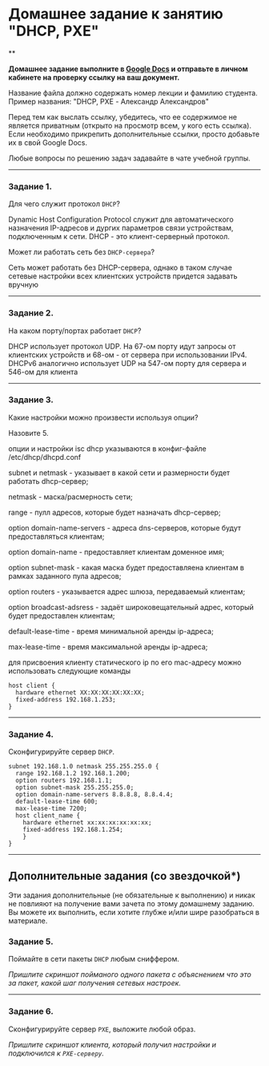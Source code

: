 # Домашнее задание к занятию "DHCP, PXE"

**

**Домашнее задание выполните в [Google Docs](https://docs.google.com/) и отправьте в личном кабинете на проверку ссылку на ваш документ.** 

Название файла должно содержать номер лекции и фамилию студента. Пример названия: "DHCP, PXE - Александр Александров"

Перед тем как выслать ссылку, убедитесь, что ее содержимое не является приватным (открыто на просмотр всем, у кого есть ссылка). Если необходимо прикрепить дополнительные ссылки, просто добавьте их в свой Google Docs.

Любые вопросы по решению задач задавайте в чате учебной группы.

---

### Задание 1. 

Для чего служит протокол `DHCP`? 

Dynamic Host Configuration Protocol служит для автоматического назначения IP-адресов и дургих параметров связи устройствам, подключенным к сети. DHCP - это клиент-серверный протокол.

Может ли работать сеть без `DHCP-сервера`?

Сеть может работать без DHCP-сервера, однако в таком случае сетевые настройки всех клиентских устройств придется задавать вручную

---

### Задание 2. 

На каком порту/портах работает `DHCP`? 

DHCP использует протокол UDP. 
На 67-ом порту идут запросы от клиентских устройств и 68-ом - от сервера при использовании IPv4.
DHCPv6 аналогично использует UDP на 547-ом порту для сервера и 546-ом для клиента

---

### Задание 3. 

Какие настройки можно произвести используя опции? 

Назовите 5.

опции и настройки isc dhcp указываются в конфиг-файле /etc/dhcp/dhcpd.conf

subnet и netmask - указывает в какой сети и размерности будет работать dhcp-сервер;

netmask - маска/расмерность сети;

range - пулл адресов, которые будет назначать dhcp-сервер;

option domain-name-servers - адреса dns-серверов, которые будут предоставляться клиентам;

option domain-name - предоставляет клиентам доменное имя;

option subnet-mask - какая маска будет предоставляена клиентам в рамках заданного пула адресов;

option routers - указывается адрес шлюза, передаваемый клиентам;

option broadcast-adsress - задаёт широковещательный адрес, который будет предоставлен клиентам;

default-lease-time - время минимальной аренды ip-адреса;

max-lease-time - время максимальной аренды ip-адреса;

для присвоения клиенту статического ip по его mac-адресу можно использовать следующие команды

```
host client {
  hardware ethernet XX:XX:XX:XX:XX:XX;
  fixed-address 192.168.1.253;
}
```

---

### Задание 4. 

Сконфигурируйте сервер `DHCP`.

```
subnet 192.168.1.0 netmask 255.255.255.0 {
  range 192.168.1.2 192.168.1.200;
  option routers 192.168.1.1;
  option subnet-mask 255.255.255.0;
  option domain-name-servers 8.8.8.8, 8.8.4.4;
  default-lease-time 600;
  max-lease-time 7200;
  host client_name {
    hardware ethernet xx:xx:xx:xx:xx:xx;
    fixed-address 192.168.1.254;
    }
}
```

---

## Дополнительные задания (со звездочкой*)
Эти задания дополнительные (не обязательные к выполнению) и никак не повлияют на получение вами зачета по этому домашнему заданию. Вы можете их выполнить, если хотите глубже и/или шире разобраться в материале.



### Задание 5. 

Поймайте в сети пакеты `DHCP` любым сниффером. 

*Пришлите скриншот пойманого одного пакета с объяснением что это за пакет, какой шаг получения сетевых настроек.*

---

### Задание 6. 

Сконфигурируйте сервер `PXE`, выложите любой образ. 

*Пришлите скриншот клиента, который получил настройки и подключился к `PXE-серверу`.*

